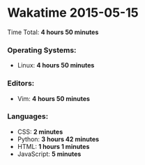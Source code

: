 # Wakatime 2015-05-15

Time Total: **4 hours 50 minutes**

### Operating Systems:
- Linux: **4 hours 50 minutes** 

### Editors:
- Vim: **4 hours 50 minutes** 

### Languages:
- CSS: **2 minutes** 
- Python: **3 hours 42 minutes** 
- HTML: **1 hours 1 minutes** 
- JavaScript: **5 minutes** 

